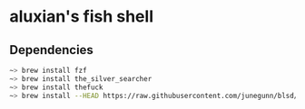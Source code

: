 # aluxian's fish shell

## Dependencies

```bash
~> brew install fzf
~> brew install the_silver_searcher
~> brew install thefuck
~> brew install --HEAD https://raw.githubusercontent.com/junegunn/blsd/master/blsd.rb
```
